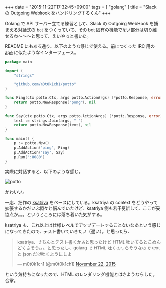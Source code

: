 +++
date = "2015-11-22T17:32:45+09:00"
tags = [ "golang" ]
title = "Slack の Outgoing Webhook をハンドリングするくん"
+++

Golang で API サーバー立てる練習として、Slack の Outgoing WebHook を捕まえる対話式の bot をつくっていて、その bot 固有の機能でない部分は切り離せるわ〜〜〜と思って、えいやっと書いた。

<div class="github-card" data-github="m0t0k1ch1/potto" data-width="300" data-height="150" data-theme="default"></div>
<script src="http://lab.lepture.com/github-cards/widget.js"></script>

<!--more-->

README にもある通り、以下のような感じで使える。前につくった IRC 用の [ape](https://github.com/m0t0k1ch1/ape) に似たようなインターフェース。

``` go
package main

import (
	"strings"

	"github.com/m0t0k1ch1/potto"
)

func Ping(ctx potto.Ctx, args potto.ActionArgs) (*potto.Response, error) {
	return potto.NewResponse("pong"), nil
}

func Say(ctx potto.Ctx, args potto.ActionArgs) (*potto.Response, error) {
	text := strings.Join(args, " ")
	return potto.NewResponse(text), nil
}

func main() {
	p := potto.New()
	p.AddAction("ping", Ping)
	p.AddAction("say", Say)
	p.Run(":8080")
}
```

実際に対話すると、以下のような感じ。

![potto](/my-images/entry/potto.png)

かわいい。

一応、拙作の [ksatriya](https://github.com/m0t0k1ch1/ksatriya) をベースにしている。ksatriya の context をどうやって拡張するかだいぶ悶々と悩んでいたけど、ksatriya 側も若干更新して、ここが妥協点か。。。というところには落ち着いた気がする。

ksatriya も、これ以上は仕様レベルでアップデートすることないなあという感じになってきたので、テスト書いていきたい（遅い）。と思ったら、

<blockquote class="twitter-tweet" data-partner="tweetdeck"><p lang="ja" dir="ltr">ksatriya、きちんとテスト書くかあと思ったけど HTML 吐いてるとこめんどくさそう。。。と思ったし、golang で HTML 吐くのつらそうなので text と json だけ吐くようにしよ</p>&mdash; m0t0k1ch1 (@m0t0k1ch1) <a href="https://twitter.com/m0t0k1ch1/status/668300561863675904">November 22, 2015</a></blockquote>
<script async src="//platform.twitter.com/widgets.js" charset="utf-8"></script>

という気持ちになったので、HTML のレンダリング機能とはさようならした。合掌。

